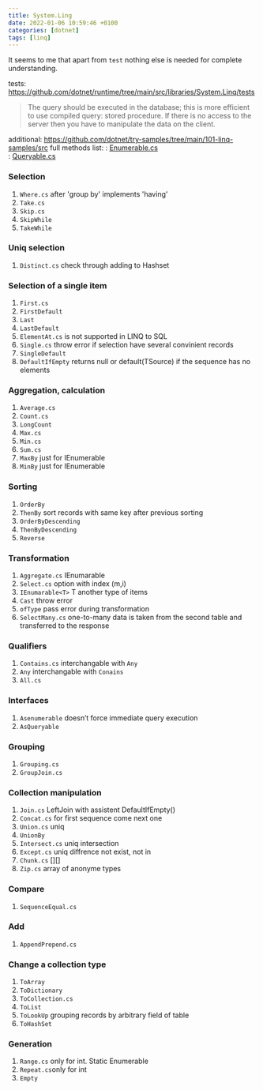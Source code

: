 ```yaml
---
title: System.Ling
date: 2022-01-06 10:59:46 +0100
categories: [dotnet]
tags: [linq]
---
```




It seems to me that apart from `test` nothing else is needed for complete understanding.

tests: <https://github.com/dotnet/runtime/tree/main/src/libraries/System.Linq/tests>  

>The query should be executed in the database; this is more efficient to use compiled query: stored procedure.
If there is no access to the server then you have to manipulate the data on the client.
>


additional: <https://github.com/dotnet/try-samples/tree/main/101-linq-samples/src>
full methods list:
: [Enumerable.cs](/assets/attachment/Enumerable.cs)  
: [Queryable.cs](/assets/attachment/Queryable.cs)



### Selection
1. `Where.cs` after 'group by' implements  'having'
2. `Take.cs`
1. `Skip.cs`
1. `SkipWhile`
1. `TakeWhile`

### Uniq selection
1. `Distinct.cs` check through  adding to Hashset

### Selection of a single item
1. `First.cs`
1. `FirstDefault`
1. `Last`
1. `LastDefault`
1. `ElementAt.cs`  is not supported in LINQ to SQL
1. `Single.cs`  throw error if selection have several convinient records
1. `SingleDefault`
1. `DefaultIfEmpty`  returns null or default(TSource) if the sequence has no elements

###  Aggregation, calculation
1. `Average.cs`
1. `Count.cs`
1. `LongCount`
1. `Max.cs`
1. `Min.cs`
1. `Sum.cs`
1. `MaxBy`  just for IEnumerable
1. `MinBy`  just for IEnumerable

### Sorting
1. `OrderBy`
1. `ThenBy` sort records with same key after previous sorting
1. `OrderByDescending`
1. `ThenByDescending`
1. `Reverse`

### Transformation
1. `Aggregate.cs` IEnumarable
1. `Select.cs` option with index (m,i)  
1. `IEnumarable<T>` T another type of items
1. `Cast`  throw error
1. `ofType` pass error during transformation
1. `SelectMany.cs`  one-to-many data is taken from the second table and transferred to the response


### Qualifiers
1. `Contains.cs` interchangable  with `Any`
1. `Any` interchangable with `Conains`
1. `All.cs`

### Interfaces 
1. `Asenumerable`  doesn’t force immediate query execution  
2. `AsQueryable`

### Grouping
1. `Grouping.cs`  
2. `GroupJoin.cs` 

### Collection manipulation
1. `Join.cs`  LeftJoin  with assistent DefaultIfEmpty()  
2. `Concat.cs` for first sequence come next one  
3. `Union.cs`  uniq  
4. `UnionBy`  
5. `Intersect.cs`    uniq intersection  
6. `Except.cs`  uniq diffrence not exist, not in  
1. `Chunk.cs`   [][]   
1. `Zip.cs`  array of anonyme types  

### Compare
1. `SequenceEqual.cs`

### Add
1. `AppendPrepend.cs`

### Change a collection type 
1. `ToArray`
1. `ToDictionary` 
1. `ToCollection.cs`
1. `ToList`
1. `ToLookUp` grouping records by arbitrary field of  table
1. `ToHashSet`

### Generation 
1. `Range.cs` only for int. Static Enumerable  
1. `Repeat.cs`only for int  
1. `Empty`